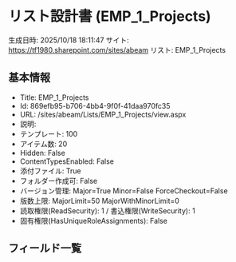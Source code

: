 # リスト設計書 (EMP_1_Projects)

生成日時: 2025/10/18 18:11:47
サイト: https://tf1980.sharepoint.com/sites/abeam
リスト: EMP_1_Projects

## 基本情報
- Title: EMP_1_Projects
- Id: 869efb95-b706-4bb4-9f0f-41daa970fc35
- URL: /sites/abeam/Lists/EMP_1_Projects/view.aspx
- 説明: 
- テンプレート: 100
- アイテム数: 20
- Hidden: False
- ContentTypesEnabled: False
- 添付ファイル: True
- フォルダー作成可: False
- バージョン管理: Major=True Minor=False ForceCheckout=False
- 版数上限: MajorLimit=50 MajorWithMinorLimit=0
- 読取権限(ReadSecurity): 1 / 書込権限(WriteSecurity): 1
- 固有権限(HasUniqueRoleAssignments): False

## フィールド一覧

